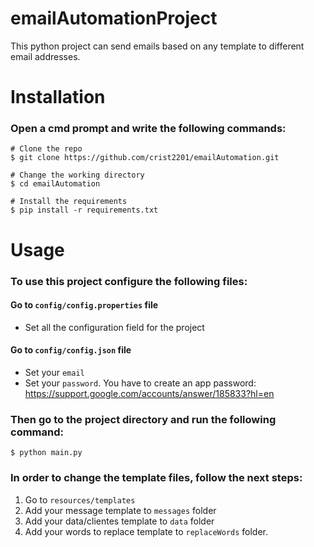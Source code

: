 # emailAutomationProject

This python project can send emails based on any template to different email addresses. 

# Installation

### Open a cmd prompt and write the following commands:
```
# Clone the repo
$ git clone https://github.com/crist2201/emailAutomation.git

# Change the working directory
$ cd emailAutomation

# Install the requirements
$ pip install -r requirements.txt
```
# Usage
### To use this project configure the following files:
#### Go to ```config/config.properties``` file 
  * Set all the configuration field for the project
#### Go to ```config/config.json``` file
  * Set your ```email```
  * Set your ```password```. You have to create an app password: https://support.google.com/accounts/answer/185833?hl=en
### Then go to the project directory and run the following command:
```$ python main.py```
### In order to change the template files, follow the next steps:
1. Go to ```resources/templates```
2. Add your message template to ```messages``` folder
3. Add your data/clientes template to ```data``` folder
4. Add your words to replace template to ```replaceWords``` folder.
